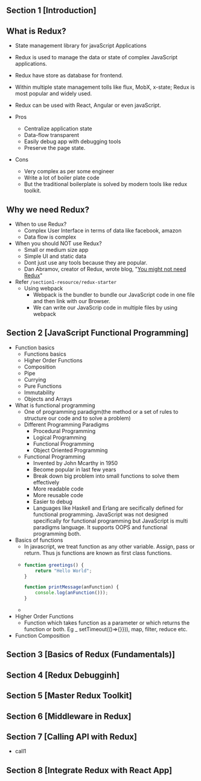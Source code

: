 ## Section 1 [Introduction]

## What is Redux?

- State management library for javaScript Applications
- Redux is used to manage the data or state of complex JavaScript applications.
- Redux have store as database for frontend.
- Within multiple state management tolls like flux, MobX, x-state; Redux is most popular and widely used.
- Redux can be used with React, Angular or even javaScript.
- Pros

  - Centralize application state
  - Data-flow transparent
  - Easily debug app with debugging tools
  - Preserve the page state.
- Cons

  - Very complex as per some engineer
  - Write a lot of boiler plate code
  - But the traditional boilerplate is solved by modern tools like redux toolkit.

## Why we need Redux?

- When to use Redux?
  - Complex User Interface in terms of data like facebook, amazon
  - Data flow is complex
- When you should NOT use Redux?
  - Small or medium size app
  - Simple UI and static data
  - Dont just use any tools because they are popular.
  - Dan Abramov, creator of Redux, wrote blog, "[You might not need Redux](https://medium.com/@dan_abramov/you-might-not-need-redux-be46360cf367 "dan abramov article")"
- Refer `/section1-resource/redux-starter`
  - Using webpack
    - Webpack is the bundler to bundle our JavaScript code in one file and then link with our Browser.
    - We can write our JavaScrip code in multiple files by using webpack

## Section 2 [JavaScript Functional Programming]

- Function basics
  - Functions basics
  - Higher Order Functions
  - Composition
  - Pipe
  - Currying
  - Pure Functions
  - Immutability
  - Objects and Arrays
- What is functional programming
  - One of programming paradigm(the method or a set of rules to structure our code and to solve a problem)
  - Different Programming Paradigms
    - Procedural Programming
    - Logical Programming
    - Functional Programming
    - Object Oriented Programming
  - Functional Programming
    - Invented by John Mcarthy in 1950
    - Become popular in last few years
    - Break down big problem into small functions to solve them effectively
    - More readable code
    - More reusable code
    - Easier to debug
    - Languages like Haskell and Erlang are secifically defined for functional programming. JavaScript was not designed specifically for functional programming but JavaScript is multi paradigms language. It supports OOPS and functional programming both.
- Basics of functions
  - In javascript, we treat function as any other variable. Assign, pass or return. Thus js functions are known as first class functions.
  - ```javascript
    function greetings() {
    	return "Hello World";
    }

    function printMessage(anFunction) {
    	console.log(anFunction()));
    }
    ```
  - 
- Higher Order Functions
  - Function which takes function as a parameter or which returns the function or both. Eg _ setTimeout(()=>{}})), map, filter, reduce etc.
- Function Composition

## Section 3 [Basics of Redux (Fundamentals)]

## Section 4 [Redux Debugginh]

## Section 5 [Master Redux Toolkit]

## Section 6 [Middleware in Redux]

## Section 7 [Calling API with Redux]

- call1

## Section 8 [Integrate Redux with React App]
